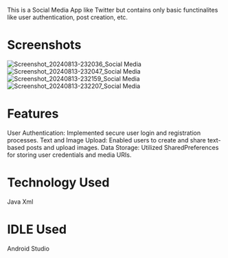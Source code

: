 This is a Social Media App like Twitter but contains only basic functinalites like user authentication, post creation, etc.

# Screenshots
![Screenshot_20240813-232036_Social Media](https://github.com/user-attachments/assets/3ec7ce3c-7306-40b7-b3fb-c5b896727da7)
![Screenshot_20240813-232047_Social Media](https://github.com/user-attachments/assets/60521da6-fb03-4572-ac2d-5dc8a3008d97)
![Screenshot_20240813-232159_Social Media](https://github.com/user-attachments/assets/e4bd794f-554e-4561-8e12-00491195a5a8)
![Screenshot_20240813-232207_Social Media](https://github.com/user-attachments/assets/a22b71c8-77cb-47a0-890a-b8677cf4189c)

# Features
User Authentication: Implemented secure user login and registration processes.
Text and Image Upload: Enabled users to create and share text-based posts and upload images.
Data Storage: Utilized SharedPreferences for storing user credentials and media URIs.

# Technology Used
Java
Xml

# IDLE Used
Android Studio
